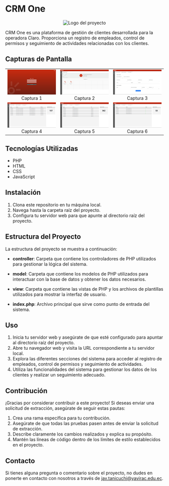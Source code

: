 # CRM One

<p align="center">
  <img src="https://logodownload.org/wp-content/uploads/2014/02/claro-logo-8.png" alt="Logo del proyecto" width="200">
</p>

CRM One es una plataforma de gestión de clientes desarrollada para la operadora Claro. Proporciona un registro de empleados, control de permisos y seguimiento de actividades relacionadas con los clientes.

## Capturas de Pantalla

<div style="width: 100%;">
  <table style="width: 100%;">
    <tr>
      <td align="center" width="33%">
        <img src="captures/cap-1.jpeg" alt="Captura 1" width="100%">
        <br>
        Captura 1
      </td>
      <td align="center" width="33%">
        <img src="captures/cap-2.jpeg" alt="Captura 2" width="100%">
        <br>
        Captura 2
      </td>
      <td align="center" width="33%">
        <img src="captures/cap-3.jpeg" alt="Captura 3" width="100%">
        <br>
        Captura 3
      </td>
    </tr>
    <tr>
      <td align="center" width="33%">
        <img src="captures/cap-4.jpeg" alt="Captura 4" width="100%">
        <br>
        Captura 4
      </td>
      <td align="center" width="33%">
        <img src="captures/cap-5.jpeg" alt="Captura 5" width="100%">
        <br>
        Captura 5
      </td>
      <td align="center" width="33%">
        <img src="captures/cap-6.jpeg" alt="Captura 6" width="100%">
        <br>
        Captura 6
      </td>
    </tr>
  </table>
</div>

## Tecnologías Utilizadas

- PHP
- HTML
- CSS
- JavaScript

## Instalación

1. Clona este repositorio en tu máquina local.
2. Navega hasta la carpeta raíz del proyecto.
3. Configura tu servidor web para que apunte al directorio raíz del proyecto.

## Estructura del Proyecto

La estructura del proyecto se muestra a continuación:

- **controller**: Carpeta que contiene los controladores de PHP utilizados para gestionar la lógica del sistema.

- **model**: Carpeta que contiene los modelos de PHP utilizados para interactuar con la base de datos y obtener los datos necesarios.

- **view**: Carpeta que contiene las vistas de PHP y los archivos de plantillas utilizados para mostrar la interfaz de usuario.

- **index.php**: Archivo principal que sirve como punto de entrada del sistema.

## Uso

1. Inicia tu servidor web y asegúrate de que esté configurado para apuntar al directorio raíz del proyecto.
2. Abre tu navegador web y visita la URL correspondiente a tu servidor local.
3. Explora las diferentes secciones del sistema para acceder al registro de empleados, control de permisos y seguimiento de actividades.
4. Utiliza las funcionalidades del sistema para gestionar los datos de los clientes y realizar un seguimiento adecuado.

## Contribución

¡Gracias por considerar contribuir a este proyecto! Si deseas enviar una solicitud de extracción, asegúrate de seguir estas pautas:

1. Crea una rama específica para tu contribución.
2. Asegúrate de que todas las pruebas pasen antes de enviar la solicitud de extracción.
3. Describe claramente los cambios realizados y explica su propósito.
4. Mantén las líneas de código dentro de los límites de estilo establecidos en el proyecto.

## Contacto

Si tienes alguna pregunta o comentario sobre el proyecto, no dudes en ponerte en contacto con nosotros a través de [jav.tanicuchi@yavirac.edu.ec](jav.tanicuchi@yavirac.edu.ec).
